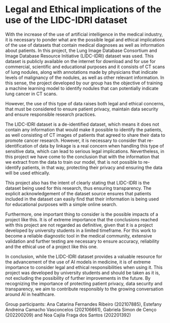 # Legal and Ethical implications of the use of the LIDC-IDRI dataset

With the increase of the use of artificial intelligence in the medical industry, it is necessary to ponder what are the possible legal and ethical implications of the use of datasets that contain medical diagnoses as well as information about patients. In this project, the Lung Image Database Consortium and Image Database Resource Initiative (LIDC-IDRI) dataset was used. This dataset is publicly available on the internet for download and for use for commercial, scientific and educational purposes and it consists of CT scans of lung nodules, along with annotations made by physicians that indicate levels of malignancy of the nodules, as well as other relevant information. In this sense, the project developed by our group has the objective of training a machine learning model to identify nodules that can potentially indicate lung cancer in CT scans. 

However, the use of this type of data raises both legal and ethical concerns, that must be considered to ensure patient privacy, maintain data security and ensure responsible research practices.

The LIDC-IDRI dataset is a de-identified dataset, which means it does not contain any information that would make it possible to identify the patients, as well consisting of CT images of patients that agreed to share their data to promote cancer research. However, it is necessary to consider that re-identification of data by linkage is a real concern when handling this type of sensitive data, which can lead to serious legal implications. Nevertheless, in this project we have come to the conclusion that with the information that we extract from the data to train our model, that is not possible to re-identify patients, in that way, protecting their privacy and ensuring the data will be used ethically. 

This project also has the intent of clearly stating that LIDC-IDRI is the dataset being used for this research, thus ensuring transparency. The explicit acknowledgement of the dataset source ensures that patients included in the dataset can easily find that their information is being used for educational purposes with a simple online search. 

Furthermore, one important thing to consider is the possible impacts of a project like this. It is of extreme importance that the conclusions reached with this project are not regarded as definitive, given that it is a project developed by university students in a limited timeframe. For this work to become a reliable diagnostic tool in the medical community, extensive validation and further testing are necessary to ensure accuracy, reliability and the ethical use of a project like this one.

In conclusion, while the LIDC-IDRI dataset provides a valuable resource for the advancement of the use of AI models in medicine, it is of extreme importance to consider legal and ethical responsibilities when using it. This project was developed by university students and should be taken as it is, not excluding the possibility of further improvements in the future. By recognizing the importance of protecting patient privacy, data security and transparency, we aim to contribute responsibly to the growing conversation around AI in healthcare. 



Group participants: Ana Catarina Fernandes Ribeiro (202107885), Estefany Andreina Camacho Vasconcelos (202106661), Gabriela Simon de Cenço (202200209) and Noa Cajila Fraga dos Santos (202201392)